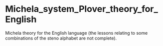 # Michela_system_Plover_theory_for_English

Michela theory for the English language (the lessons relating to some combinations of the steno alphabet are not complete).
